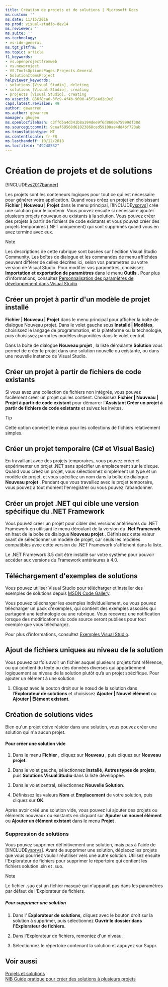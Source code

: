 ```yaml
---
title: Création de projets et de solutions | Microsoft Docs
ms.custom: ''
ms.date: 11/15/2016
ms.prod: visual-studio-dev14
ms.reviewer: ''
ms.suite: ''
ms.technology:
- vs-ide-general
ms.tgt_pltfrm: ''
ms.topic: article
f1_keywords:
- vs.openprojectfromweb
- vs.newproject
- VS.ToolsOptionsPages.Projects.General
- SolutionItemsProject
helpviewer_keywords:
- solutions [Visual Studio], deleting
- solutions [Visual Studio], creating
- projects [Visual Studio], creating
ms.assetid: 836f8ca0-3fc9-4f4b-9090-45f2e4d2e9c8
caps.latest.revision: 49
author: gewarren
ms.author: gewarren
manager: ghogen
ms.openlocfilehash: c3ffd5a4d341b8a194dee9f6d8600a75999df38d
ms.sourcegitcommit: 9ceaf69568d61023868ced59108ae4dd46f720ab
ms.translationtype: MT
ms.contentlocale: fr-FR
ms.lasthandoff: 10/12/2018
ms.locfileid: "49248532"
---
```

# <a name="creating-solutions-and-projects"></a>Création de projets et de solutions
[!INCLUDE[vs2017banner](../includes/vs2017banner.md)]

Les projets sont les conteneurs logiques pour tout ce qui est nécessaire pour générer votre application. Quand vous créez un projet en choisissant **Fichier &#124; Nouveau &#124; Projet** dans le menu principal, [!INCLUDE[vsprvs](../includes/vsprvs-md.md)] crée une solution pour le contenir. Vous pouvez ensuite si nécessaire ajouter plusieurs projets nouveaux ou existants à la solution. Vous pouvez créer des projets à partir de fichiers de code existants et vous pouvez créer des projets temporaires (.NET uniquement) qui sont supprimés quand vous en avez terminé avec eux.  
  
> [!NOTE]
>  Les descriptions de cette rubrique sont basées sur l'édition Visual Studio Community. Les boîtes de dialogue et les commandes de menu affichées peuvent différer de celles décrites ici, selon vos paramètres ou votre version de Visual Studio. Pour modifier vos paramètres, choisissez **Importation et exportation de paramètres** dans le menu **Outils** . Pour plus d’informations, consultez [Personnalisation des paramètres de développement dans Visual Studio](http://msdn.microsoft.com/en-us/22c4debb-4e31-47a8-8f19-16f328d7dcd3).  
  
## <a name="create-a-project-from-an-installed-project-template"></a>Créer un projet à partir d'un modèle de projet installé  
 **Fichier &#124; Nouveau &#124; Projet** dans le menu principal pour afficher la boîte de dialogue Nouveau projet. Dans le volet gauche sous **Installé &#124; Modèles**, choisissez le langage de programmation, et la plateforme ou la technologie, puis choisissez parmi les modèles disponibles dans le volet central.  
  
 Dans la boîte de dialogue **Nouveau projet** , la liste déroulante **Solution** vous permet de créer le projet dans une solution nouvelle ou existante, ou dans une nouvelle instance de Visual Studio.  
  
## <a name="create-a-project-from-existing-code-files"></a>Créer un projet à partir de fichiers de code existants  
 Si vous avez une collection de fichiers non intégrés, vous pouvez facilement créer un projet qui les contient. Choisissez **Fichier &#124; Nouveau &#124; Projet à partir de code existant** pour démarrer l’**Assistant Créer un projet à partir de fichiers de code existants** et suivez les invites.  
  
> [!TIP]
>  Cette option convient le mieux pour les collections de fichiers relativement simples.  
  
## <a name="create-a-temporary-project-c-and-visual-basic"></a>Créer un projet temporaire (C# et Visual Basic)  
 En travaillant avec des projets temporaires, vous pouvez créer et expérimenter un projet .NET sans spécifier un emplacement sur le disque. Quand vous créez un projet, vous sélectionnez simplement un type et un modèle de projet, et vous spécifiez un nom dans la boîte de dialogue **Nouveau projet** . Pendant que vous travaillez avec le projet temporaire, vous pouvez à tout moment l'enregistrer ou vous pouvez l'abandonner.  
  
## <a name="create-a-net-project-that-targets-a-specific-version-of-the-net-framework"></a>Créer un projet .NET qui cible une version spécifique du .NET Framework  
 Vous pouvez créer un projet pour cibler des versions antérieures du .NET Framework en utilisant le menu déroulant de la version du **.Net Framework** en haut de la boîte de dialogue **Nouveau projet** . Définissez cette valeur avant de sélectionner un modèle de projet, car seuls les modèles compatibles avec cette version du .NET Framework s'affichent dans la liste.  
  
 Le .NET Framework 3.5 doit être installé sur votre système pour pouvoir accéder aux versions du Framework antérieures à 4.0.  
  
## <a name="downloading-sample-solutions"></a>Téléchargement d'exemples de solutions  
 Vous pouvez utiliser Visual Studio pour télécharger et installer des exemples de solutions depuis [MSDN Code Gallery](http://go.microsoft.com/fwlink/?LinkId=254185).  
  
 Vous pouvez télécharger les exemples individuellement, ou vous pouvez télécharger un pack d'exemples, qui contient des exemples associés qui partagent une technologie ou une rubrique. Vous recevrez une notification lorsque des modifications du code source seront publiées pour tout exemple que vous téléchargez.  
  
 Pour plus d’informations, consultez [Exemples Visual Studio](../ide/visual-studio-samples.md).  
  
## <a name="adding-single-files-at-the-solution-level"></a>Ajout de fichiers uniques au niveau de la solution  
 Vous pouvez parfois avoir un fichier auquel plusieurs projets font référence, ou qui contient du texte ou des données diverses qui appartiennent logiquement au niveau de la solution plutôt qu’à un projet spécifique.  Pour ajouter un élément à une solution  
  
1.  Cliquez avec le bouton droit sur le nœud de la solution dans l’**Explorateur de solutions** et choisissez **Ajouter &#124; Nouvel élément** ou **Ajouter &#124; Élément existant**.  
  
## <a name="creating-empty-solutions"></a>Création de solutions vides  
 Bien qu'un projet doive résider dans une solution, vous pouvez créer une solution qui n'a aucun projet.  
  
#### <a name="to-create-an-empty-solution"></a>Pour créer une solution vide  
  
1.  Dans le menu **Fichier** , cliquez sur **Nouveau** , puis cliquez sur **Nouveau projet**.  
  
2.  Dans le volet gauche, sélectionnez **Installé**, **Autres types de projets**, puis **Solutions Visual Studio** dans la liste développée.  
  
3.  Dans le volet central, sélectionnez **Nouvelle Solution**.  
  
4.  Définissez les valeurs **Nom** et **Emplacement** de votre solution, puis cliquez sur **OK**.  
  
 Après avoir créé une solution vide, vous pouvez lui ajouter des projets ou éléments nouveaux ou existants en cliquant sur **Ajouter un nouvel élément** ou **Ajouter un élément existant** dans le menu **Projet** .  
  
### <a name="deleting-solutions"></a>Suppression de solutions  
 Vous pouvez supprimer définitivement une solution, mais pas à l'aide de [!INCLUDE[vsprvs](../includes/vsprvs-md.md)]. Avant de supprimer une solution, déplacez les projets que vous pourriez vouloir réutiliser vers une autre solution. Utilisez ensuite l'Explorateur de fichiers pour supprimer le répertoire qui contient les fichiers solution .sln et .suo.  
  
> [!NOTE]
>  Le fichier .suo est un fichier masqué qui n'apparaît pas dans les paramètres par défaut de l'Explorateur de fichiers.  
  
##### <a name="to-delete-a-solution"></a>Pour supprimer une solution  
  
1.  Dans l' **Explorateur de solutions**, cliquez avec le bouton droit sur la solution à supprimer, puis sélectionnez **Ouvrir le dossier dans l'Explorateur de fichiers**.  
  
2.  Dans l'Explorateur de fichiers, remontez d'un niveau.  
  
3.  Sélectionnez le répertoire contenant la solution et appuyez sur Suppr.  
  
## <a name="see-also"></a>Voir aussi  
 [Projets et solutions](../ide/solutions-and-projects-in-visual-studio.md)   
 [NIB Guide pratique pour créer des solutions à plusieurs projets](http://msdn.microsoft.com/en-us/02ecd6dd-0114-46fe-b335-ba9c5e3020d6)



